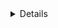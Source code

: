 <details>
# **Week 5 & 6. ERD 설계 및 FE와 BE 연동**

## 프로젝트 개요

Week 3 - 4에서 작업한 FE 결과물을 서버에 연걸하는 작업을 진행했습니다. 이를 위해 데이터를 DB 상에 저장하기 위해 ERD 설계를 진행했습니다. 이후, 설계된 ERD를 바탕으로 Spring Boot를 통해 BE를 구성했고, FE와 연동하여 각 기능들이 정상적으로 저장되고, 의도한 데이터들이 DB 상에 저장 및 반영 되는지를 확인했습니다. 

## 기술 스택

### **Frontend**

- HTML, CSS, JavaScript (Vanilla JS)
- Fetch API를 활용한 서버 통신

### **Backend**

- Spring Boot
- IntelliJ IDEA
- MySQL (데이터베이스)
- Gradle (빌드 도구)
- REST API 설계 및 구현

---

## 설치 및 실행 방법

### **1. 백엔드 실행**

### **1-1. 프로젝트 클론**

```
git clone https://github.com/100-hours-a-week/2-jun-nam-community-be.git
```

### **1-2. 환경 설정**

`.env` 또는 `application.properties` 파일을 생성하고, 다음과 같이 설정을 추가합니다.

```
spring.datasource.url=jdbc:mysql://localhost:3306/your_db_name
spring.datasource.username=your_username
spring.datasource.password=your_password
spring.jpa.hibernate.ddl-auto=update
file.upload-dir=uploads/

```

### **1-3. 빌드 및 실행**

```
1. IntelliJ를 실행해 프로젝트 폴더에 있는 build.gradle 파일을 프로젝트로 열어줍니다.
2. 최초 실행을 통해 프로젝트 실행에 사용되는 dependency 파일들을 다운로드합니다.
3. community_be/src/main/java/hello.hello_spring/HelloApplication 을 실행해 Spring Boot 프로젝트를 실행시킵니다. 실행이 정상적으로 완료되었다면, Spring Boot에 내장된 Tomcat 서버를 통해 로컬 환경에서 이용할 수 있는 서버가 실행된 상태입니다. 
```

---

### **2. 프론트엔드 실행**

### **2-1. 로컬 서버 실행**

백엔드가 정상적으로 실행된 후, `http://localhost:8080` 에 접속했을 때 다음과 같은 화면이 나오면 정상적으로 실행된 것입니다. 

### **2-2. API 요청 예제**

프론트엔드에서는 `fetch` API를 활용하여 백엔드와 통신합니다.

```
const response = await fetch('http://localhost:8080/api/data')
 
 if(!response.ok)
 {
	 throw new Error(,,,)
 }
```

---

## 주요 기능

### **백엔드**

- REST API 엔드포인트 구현
- MySQL과 연동하여 데이터 저장 및 관리
- 프론트엔드 요청 처리

### **프론트엔드**

- 백엔드 API와의 연동
- 사용자 입력 데이터 전송 및 응답 데이터 반영
- 오류 처리 및 UI 업데이트

---

## 📂 프로젝트 구조

```
community_be/
├── src/main/java/hello/hello_spring
│   ├── controller/   # API 엔드포인트
│   ├── service/      # 비즈니스 로직
│   ├── repository/   # DB 연동
│   ├── model/        # 엔티티
│   └── Application.java  # 메인 클래스
│   └── WebConfig.java # 설정 파일
└── build.gradle
```

---
<details> 5 ~ 6주차 과제 개요 

# Week 7 & 8. 과제 구현물 고도화

## 프로젝트 개요

Week 3 ~ 6에서 진행한 FE, BE 결과물에 대해 고도화를 진행했습니다. BE 고도화 과정에서 효율적이고 좋은 테스트란 무엇인가에 대해 고민하고, 이러한 생각을 바탕으로 실제 테스트 코드를 작성해보았습니다. 

또한, 교육 과정에서 배운 Docker와 CI/CD 내용을 바탕으로 다른 환경에서 실행하며 발생할 수 있는 "제 환경에서는 잘 되던데요?" 문제를 방지할 수 있도록 로컬 환경에서의 배포를 구현했습니다. 

## 기술 스택

### **Frontend**

- HTML, CSS, JavaScript (Vanilla JS)
- Fetch API를 활용한 서버 통신
- Frontend 결과물 repository [링크]

### **Backend**

- Spring Boot
- IntelliJ IDEA
- MySQL (데이터베이스)
- Gradle (빌드 도구)
- REST API 설계 및 구현
- Docker를 이용한 환경 구축
- Backend 결과물 repository [링크]

---

## 설치 및 실행 방법

### **1. 백엔드 실행**

### **1-1. 프로젝트 클론**

```
git clone https://github.com/100-hours-a-week/2-jun-nam-community-be.git
```

### **1-2. 환경 설정**

프로젝트의 root directory인 community_be 폴더에 `.env`을 생성해 다음과 같은 옵션을 추가합니다. 

```
MYSQL_ROOT_PASSWORD= your_password  //mysql root 비밀번호
MYSQL_DATABASE= your_db  //mysql에서 사용할 database의 이름. 프로젝트 실행 전 create database 명령어로 미리 만들어 두어야 합니다.

SPRING_DATASOURCE_USERNAME=root
SPRING_DATASOURCE_PASSWORD= your_root_pasword
SPRING_DATASOURCE_DB= your_db
SPRING_DATASOURCE_HOST=mysql
SPRING_DATASOURCE_PORT=3306
SPRING_DATASOURCE_URL=jdbc:mysql://${SPRING_DATASOURCE_HOST}:${SPRING_DATASOURCE_PORT}/${SPRING_DATASOURCE_DB}

```

### **1-3. Docker & Docker Compose 설치

#### 🐳 Docker & Docker Compose 설치 방법

#### ✅ Windows (Windows 10 이상)

1. [Docker Desktop for Windows 다운로드](https://www.docker.com/products/docker-desktop)
2. 설치 과정에서 **WSL2** 활성화 권장 (WSL2가 설치되어 있지 않다면 자동으로 설치 안내)
3. Docker Desktop 설치 후, PC 재부팅
4. Docker Desktop 실행
5. PowerShell 또는 CMD에서 설치 확인
    ```bash
    docker --version
    docker compose version
    ```

##### 💡 참고
- Windows 10 Home도 WSL2를 통해 사용 가능
- WSL2 설치 방법: [Microsoft 공식 WSL2 가이드](https://learn.microsoft.com/ko-kr/windows/wsl/install)
- Docker Compose는 V2부터 `docker-compose` → `docker compose`로 통합됨  
  (둘 다 사용 가능하나, 가급적 `docker compose` 명령 사용 추천)


---

#### ✅ macOS (Intel & Apple Silicon)

1. [Docker Desktop for Mac 다운로드](https://www.docker.com/products/docker-desktop)
2. 본인의 Mac에 맞는 아키텍처 선택
    - Intel 칩 → Intel 버전 다운로드
    - M1/M2/M3 (Apple Silicon) → Apple Silicon 버전 다운로드
3. 설치 완료 후 Docker Desktop 실행
4. 터미널에서 설치 확인
    ```bash
    docker --version
    docker compose version
    ```

##### 💡 참고
- macOS Monterey 이상 권장
- Apple Silicon 환경에서도 공식 Docker Desktop 완전 지원
- Docker Compose 역시 `docker compose`로 사용


---

#### 🟣 설치 후 공통 확인 사항
- Docker Desktop 실행 후, 오른쪽 하단 / 상단 바에 고래 아이콘 🐳 표시
- 정상 동작 여부 확인
    ```bash
    docker run hello-world
    ```
    - 정상적으로 Hello from Docker! 메세지가 출력되면 완료

#### ⚠️ 주의사항
- **포트 충돌** 확인 (이미 다른 프로그램이 `3306`, `8080` 등을 점유할 수 있음)
- **방화벽/백신**이 Docker를 차단하지 않는지 확인
- Windows의 경우 Docker Desktop 설정에서 WSL2 Backend 설정 추천



### **1-4. 빌드 및 실행**

```
1. IntelliJ를 실행해 프로젝트 폴더에 있는 build.gradle 파일을 프로젝트로 열어줍니다.
2. 최초 실행을 통해 프로젝트 실행에 사용되는 dependency 파일들을 다운로드합니다.
3. 프로젝트 루트 폴더인 community_be에서 다음과 같은 명령어를 실행시킵니다. 
	docker compose up --build
4. docker ps 명령어를 통해 컨테이너의 상태를 확인합니다.
	community_be-v1, mysql 컨테이너가 띄워진 상태라면 정상적으로 프로젝트의 실행이 진행된 것입니다. 
5. 종료를 원할 시 docker compose down을 통해 종료시킵니다. 
```

---

### **2. 프론트엔드 실행**

### **2-1. 로컬 서버 실행**

백엔드가 정상적으로 실행된 후, `http://localhost:8080` 에 접속했을 때 다음과 같은 화면이 나오면 정상적으로 실행된 것입니다. 

### **2-2. API 요청 예제**

프론트엔드에서는 `fetch` API를 활용하여 백엔드와 통신합니다.

```
const response = await fetch('http://localhost:8080/api/data')
 
 if(!response.ok)
 {
	 throw new Error(,,,)
 }
```

### **3. 테스트 코드 커버리지

테스트 실행을 위해서 다음과 같은 과정을 수행해야 합니다

```
1. test는 8080포트, 3306 포트를 사용하므로 백엔드 프로젝트가 Docker를 통해 배포되고 있는 상태에서는 실행될 수 없습니다. 따라서, 우선 Docker desktop을 통해 실행되고 있는 community_be 컨테이너를 중지시킵니다.
2. /src/test/resources 폴더의 application-test.properties의 다음부분을 수정합니다.
	spring.datasource.username= your_mysql_username (default = root)
	spring.datasource.password= your_mysql_password (default = root password)
3. test는 test database를 사용합니다. 테스트 실행에 앞서 mysql에서 create database test를 통해 test db를 생성해줍니다. 
4. 프로젝트의 루트 폴더인 community_be 폴더에서  ./gradlew clean test jacocoTestReport 명령어를 실행시킵니다. 
5. /build/jacoco/index/index.html을 통해 테스트 커버리지를 확인합니다.
```

### **4. 프로젝트 시연 영상
